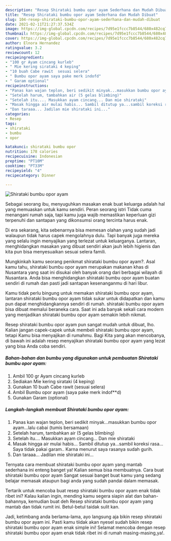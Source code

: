 ```yaml
---
description: "Resep Shirataki bumbu opor ayam Sederhana dan Mudah Dibuat"
title: "Resep Shirataki bumbu opor ayam Sederhana dan Mudah Dibuat"
slug: 104-resep-shirataki-bumbu-opor-ayam-sederhana-dan-mudah-dibuat
date: 2021-02-11T21:27:37.534Z
image: https://img-global.cpcdn.com/recipes/7d95e1fccc7b8544/680x482cq70/shirataki-bumbu-opor-ayam-foto-resep-utama.jpg
thumbnail: https://img-global.cpcdn.com/recipes/7d95e1fccc7b8544/680x482cq70/shirataki-bumbu-opor-ayam-foto-resep-utama.jpg
cover: https://img-global.cpcdn.com/recipes/7d95e1fccc7b8544/680x482cq70/shirataki-bumbu-opor-ayam-foto-resep-utama.jpg
author: Elnora Hernandez
ratingvalue: 3.2
reviewcount: 12
recipeingredient:
- "100 gr Ayam cincang kurleb"
- " Mie kering sirataki 4 keping"
- "10 buah Cabe rawit  sesuai selera"
- " Bumbu opor ayam saya pake merk indofd"
- " Garam optional"
recipeinstructions:
- "Panas kan wajan teplon, beri sedikit minyak...masukkan bumbu opor ayam...lalu cabai (tumis bersamaan)"
- "Setelah harum, tambahkan air (5 gelas blimbing)"
- "Setelah itu.... Masukkan ayam cincang... Dan mie shirataki"
- "Masak hingga air mulai habis... Sambil ditutup ya...sambil koreksi rasa... Saya tidak pakai garam.. Karna menurut saya rasanya sudah gurih."
- "Dan taraaa... Jadilan mie shirataki ini..."
categories:
- Resep
tags:
- shirataki
- bumbu
- opor

katakunci: shirataki bumbu opor 
nutrition: 178 calories
recipecuisine: Indonesian
preptime: "PT10M"
cooktime: "PT33M"
recipeyield: "4"
recipecategory: Dinner

---
```



![Shirataki bumbu opor ayam](https://img-global.cpcdn.com/recipes/7d95e1fccc7b8544/680x482cq70/shirataki-bumbu-opor-ayam-foto-resep-utama.jpg)

Sebagai seorang ibu, menyuguhkan masakan enak buat keluarga adalah hal yang memuaskan untuk kamu sendiri. Peran seorang istri Tidak cuma menangani rumah saja, tapi kamu juga wajib memastikan keperluan gizi terpenuhi dan santapan yang dikonsumsi orang tercinta harus enak.

Di era  sekarang, kita sebenarnya bisa memesan olahan yang sudah jadi walaupun tidak harus capek mengolahnya dulu. Tapi banyak juga mereka yang selalu ingin menyajikan yang terlezat untuk keluarganya. Lantaran, menghidangkan masakan yang dibuat sendiri akan jauh lebih higienis dan kita pun bisa menyesuaikan sesuai selera famili. 



Mungkinkah kamu seorang penikmat shirataki bumbu opor ayam?. Asal kamu tahu, shirataki bumbu opor ayam merupakan makanan khas di Nusantara yang saat ini disukai oleh banyak orang dari berbagai wilayah di Nusantara. Anda bisa menghidangkan shirataki bumbu opor ayam buatan sendiri di rumah dan pasti jadi santapan kesenanganmu di hari libur.

Kamu tidak perlu bingung untuk memakan shirataki bumbu opor ayam, lantaran shirataki bumbu opor ayam tidak sukar untuk didapatkan dan kamu pun dapat menghidangkannya sendiri di rumah. shirataki bumbu opor ayam bisa dibuat memalui beraneka cara. Saat ini ada banyak sekali cara modern yang menjadikan shirataki bumbu opor ayam semakin lebih nikmat.

Resep shirataki bumbu opor ayam pun sangat mudah untuk dibuat, lho. Kalian jangan capek-capek untuk membeli shirataki bumbu opor ayam, tetapi Kamu bisa menyajikan di rumahmu. Bagi Kita yang akan mencobanya, di bawah ini adalah resep menyajikan shirataki bumbu opor ayam yang lezat yang bisa Anda coba sendiri.

<!--inarticleads1-->

##### Bahan-bahan dan bumbu yang digunakan untuk pembuatan Shirataki bumbu opor ayam:

1. Ambil 100 gr Ayam cincang kurleb
1. Sediakan  Mie kering sirataki (4 keping)
1. Gunakan 10 buah Cabe rawit  (sesuai selera)
1. Ambil  Bumbu opor ayam (saya pake merk indof**d)
1. Gunakan  Garam (optional)




<!--inarticleads2-->

##### Langkah-langkah membuat Shirataki bumbu opor ayam:

1. Panas kan wajan teplon, beri sedikit minyak...masukkan bumbu opor ayam...lalu cabai (tumis bersamaan)
1. Setelah harum, tambahkan air (5 gelas blimbing)
1. Setelah itu.... Masukkan ayam cincang... Dan mie shirataki
1. Masak hingga air mulai habis... Sambil ditutup ya...sambil koreksi rasa... Saya tidak pakai garam.. Karna menurut saya rasanya sudah gurih.
1. Dan taraaa... Jadilan mie shirataki ini...




Ternyata cara membuat shirataki bumbu opor ayam yang mantab sederhana ini enteng banget ya! Kalian semua bisa membuatnya. Cara buat shirataki bumbu opor ayam Sangat sesuai banget buat kamu yang sedang belajar memasak ataupun bagi anda yang sudah pandai dalam memasak.

Tertarik untuk mencoba buat resep shirataki bumbu opor ayam enak tidak ribet ini? Kalau kalian ingin, mending kamu segera siapin alat dan bahan-bahannya, kemudian buat deh Resep shirataki bumbu opor ayam yang mantab dan tidak rumit ini. Betul-betul taidak sulit kan. 

Jadi, ketimbang anda berlama-lama, ayo langsung aja bikin resep shirataki bumbu opor ayam ini. Pasti kamu tiidak akan nyesel sudah bikin resep shirataki bumbu opor ayam enak simple ini! Selamat mencoba dengan resep shirataki bumbu opor ayam enak tidak ribet ini di rumah masing-masing,ya!.

